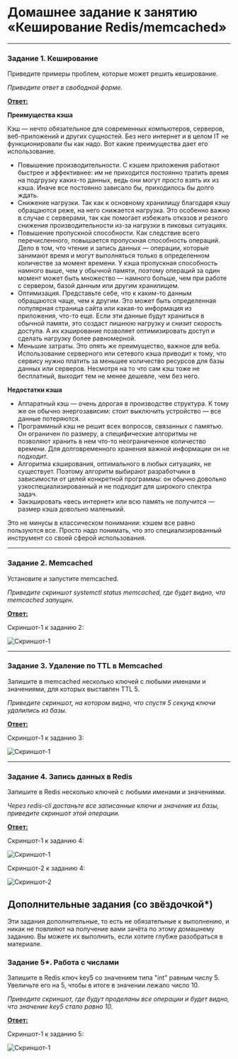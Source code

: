 # Домашнее задание к занятию «Кеширование Redis/memcached»

---

### Задание 1. Кеширование 

Приведите примеры проблем, которые может решить кеширование. 

*Приведите ответ в свободной форме.*

<ins>**Ответ:**</ins>

**Преимущества кэша**

Кэш — нечто обязательное для современных компьютеров, серверов, веб-приложений и других сущностей. Без него интернет и в целом IT не функционировали бы как надо. Вот какие преимущества дает его использование.

* Повышение производительности. С кэшем приложения работают быстрее и эффективнее: им не приходится постоянно тратить время на подгрузку каких-то данных, ведь они могут просто взять их из кэша. Иначе все постоянно зависало бы, приходилось бы долго ждать.
* Снижение нагрузки. Так как к основному хранилищу благодаря кэшу обращаются реже, на него снижается нагрузка. Это особенно важно в случае с серверами, так как помогает избежать отказов и резкого снижения производительности из-за нагрузки в пиковых ситуациях.
* Повышение пропускной способности. Как следствие всего перечисленного, повышается пропускная способность операций. Дело в том, что чтение и запись данных — операции, которые занимают время и могут выполняться только в определенном количестве за момент времени. У кэша пропускная способность намного выше, чем у обычной памяти, поэтому операций за один момент может быть множество — намного больше, чем при работе с сервером, базой данным или другим хранилищем.
* Оптимизация. Представьте себе, что к каким-то данным обращаются чаще, чем к другим. Это может быть определенная популярная страница сайта или какая-то информация из приложения, что-то еще. Если эти данные будут храниться в обычной памяти, это создаст лишнюю нагрузку и снизит скорость доступа. А их кэширование позволяет оптимизировать доступ и сделать нагрузку более равномерной.
* Меньшие затраты. Это опять же преимущество, важное для веба. Использование серверного или сетевого кэша приводит к тому, что сервису нужно платить за меньшее количество ресурсов для базы данных или серверов. Несмотря на то что сам кэш тоже не бесплатный, выходит тем не менее дешевле, чем без него.

**Недостатки кэша**

* Аппаратный кэш — очень дорогая в производстве структура. К тому же он обычно энергозависим: стоит выключить устройство — все данные потеряются.
* Программный кэш не решит всех вопросов, связанных с памятью. Он ограничен по размеру, а специфические алгоритмы не позволяют хранить в нем что-то неограниченное количество времени. Для долговременного хранения важной информации он не подходит.
* Алгоритма кэширования, оптимального в любых ситуациях, не существует. Поэтому алгоритм выбирают разработчики в зависимости от целей конкретной программы: он обычно довольно узкоспециализированный и не подходит для широкого спектра задач.
* Закэшировать «весь интернет» или всю память не получится — размер кэша довольно маленький.

Это не минусы в классическом понимании: кэшем все равно пользуются все. Просто надо понимать, что это специализированный инструмент со своей сферой использования.

---

### Задание 2. Memcached

Установите и запустите memcached.

*Приведите скриншот systemctl status memcached, где будет видно, что memcached запущен.*

<ins>**Ответ:**</ins>

Скриншот-1 к заданию 2:

![Скриншот-1](https://github.com/alex31bel/sdb-homeworks/tree/main/img/11-2-2-1.PNG)

---

### Задание 3. Удаление по TTL в Memcached

Запишите в memcached несколько ключей с любыми именами и значениями, для которых выставлен TTL 5. 

*Приведите скриншот, на котором видно, что спустя 5 секунд ключи удалились из базы.*

<ins>**Ответ:**</ins>

Скриншот-1 к заданию 3:

![Скриншот-1](https://github.com/alex31bel/sdb-homeworks/tree/main/img/11-2-3-1.PNG)

---

### Задание 4. Запись данных в Redis

Запишите в Redis несколько ключей с любыми именами и значениями. 

*Через redis-cli достаньте все записанные ключи и значения из базы, приведите скриншот этой операции.*

<ins>**Ответ:**</ins>

Скриншот-1 к заданию 4:

![Скриншот-1](https://github.com/alex31bel/sdb-homeworks/tree/main/img/11-2-4-1.PNG)

Скриншот-2 к заданию 4:

![Скриншот-2](https://github.com/alex31bel/sdb-homeworks/tree/main/img/11-2-4-2.PNG)


## Дополнительные задания (со звёздочкой*)
Эти задания дополнительные, то есть не обязательные к выполнению, и никак не повлияют на получение вами зачёта по этому домашнему заданию. Вы можете их выполнить, если хотите глубже разобраться в материале.

### Задание 5*. Работа с числами 

Запишите в Redis ключ key5 со значением типа "int" равным числу 5. Увеличьте его на 5, чтобы в итоге в значении лежало число 10.  

*Приведите скриншот, где будут проделаны все операции и будет видно, что значение key5 стало равно 10.*

<ins>**Ответ:**</ins>

Скриншот-1 к заданию 5:

![Скриншот-1](https://github.com/alex31bel/sdb-homeworks/tree/main/img/11-2-5-1.PNG)
